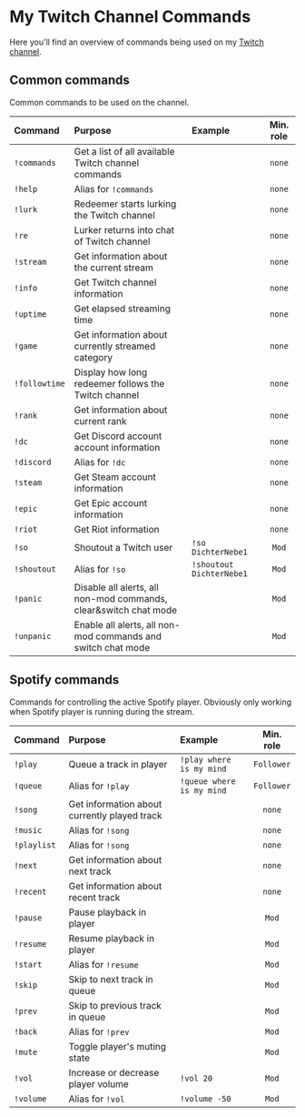 # My Twitch Channel Commands
Here you'll find an overview of commands being used on my [Twitch channel](https://www.twitch.tv/dichternebe1).

## Common commands

Common commands to be used on the channel.

| Command          | Purpose                                                          | Example                 | Min. role  |
|:-----------------|:-----------------------------------------------------------------|:------------------------|:----------:|
| `!commands`      | Get a list of all available Twitch channel commands              | | `none` |
| `!help`          | Alias for `!commands`                                            | | `none` |
| `!lurk`          | Redeemer starts lurking the Twitch channel                       | | `none` |
| `!re`            | Lurker returns into chat of Twitch channel                       | | `none` |
| `!stream`        | Get information about the current stream                         | | `none` |
| `!info`          | Get Twitch channel information                                   | | `none` |
| `!uptime`        | Get elapsed streaming time                                       | | `none` |
| `!game`          | Get information about currently streamed category                | | `none` |
| `!followtime`    | Display how long redeemer follows the Twitch channel             | | `none` |
| `!rank`          | Get information about current rank                               | | `none` |
| `!dc`            | Get Discord account account information                          | | `none` |
| `!discord`       | Alias for `!dc`                                                  | | `none` |
| `!steam`         | Get Steam account information                                    | | `none` |
| `!epic`          | Get Epic account information                                     | | `none` |
| `!riot`          | Get Riot information                                             | | `none` |
| `!so`            | Shoutout a Twitch user                                           | `!so DichterNebe1`       | `Mod` |
| `!shoutout`      | Alias for `!so`                                                  | `!shoutout DichterNebe1` | `Mod` |
| `!panic`         | Disable all alerts, all non-mod commands, clear&switch chat mode | | `Mod` | 
| `!unpanic`       | Enable all alerts, all non-mod commands and switch chat mode     | | `Mod` | 

## Spotify commands

Commands for controlling the active Spotify player.
Obviously only working when Spotify player is running during the stream.

| Command          | Purpose                                                          | Example                   | Min. role |
|:-----------------|:-----------------------------------------------------------------|:--------------------------|:----------:|
| `!play`          | Queue a track in player                                          | `!play where is my mind`  | `Follower` |
| `!queue`         | Alias for `!play`                                                | `!queue where is my mind` | `Follower` |
| `!song`          | Get information about currently played track                     | | `none` |
| `!music`         | Alias for `!song`                                                | | `none` |
| `!playlist`      | Alias for `!song`                                                | | `none` |
| `!next`          | Get information about next track                                 | | `none` |
| `!recent`        | Get information about recent track                               | | `none` |
| `!pause`         | Pause playback in player                                         | | `Mod` |
| `!resume`        | Resume playback in player                                        | | `Mod` |
| `!start`         | Alias for `!resume`                                              | | `Mod` |
| `!skip`          | Skip to next track in queue                                      | | `Mod` |
| `!prev`          | Skip to previous track in queue                                  | | `Mod` |
| `!back`          | Alias for `!prev`                                                | | `Mod` |
| `!mute`          | Toggle player's muting state                                     | | `Mod` |
| `!vol`           | Increase or decrease player volume                               | `!vol 20` | `Mod` |
| `!volume`        | Alias for `!vol`                                                 | `!volume -50` | `Mod` |
